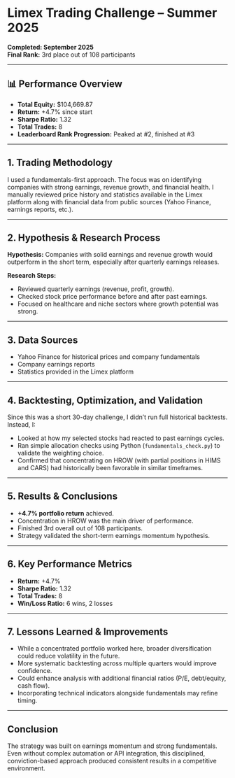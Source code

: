 
# Limex Trading Challenge – Summer 2025  
**Completed: September 2025**  
**Final Rank:** 3rd place out of 108 participants  

---

## 📊 Performance Overview
- **Total Equity:** $104,669.87  
- **Return:** +4.7% since start  
- **Sharpe Ratio:** 1.32  
- **Total Trades:** 8  
- **Leaderboard Rank Progression:** Peaked at #2, finished at #3  

---

## 1. Trading Methodology
I used a fundamentals-first approach. The focus was on identifying companies with strong earnings, revenue growth, and financial health. I manually reviewed price history and statistics available in the Limex platform along with financial data from public sources (Yahoo Finance, earnings reports, etc.).  

---

## 2. Hypothesis & Research Process
**Hypothesis:** Companies with solid earnings and revenue growth would outperform in the short term, especially after quarterly earnings releases.  

**Research Steps:**
- Reviewed quarterly earnings (revenue, profit, growth).  
- Checked stock price performance before and after past earnings.  
- Focused on healthcare and niche sectors where growth potential was strong.  

---

## 3. Data Sources
- Yahoo Finance for historical prices and company fundamentals  
- Company earnings reports  
- Statistics provided in the Limex platform  

---

## 4. Backtesting, Optimization, and Validation
Since this was a short 30-day challenge, I didn’t run full historical backtests. Instead, I:  
- Looked at how my selected stocks had reacted to past earnings cycles.  
- Ran simple allocation checks using Python (`fundamentals_check.py`) to validate the weighting choice.  
- Confirmed that concentrating on HROW (with partial positions in HIMS and CARS) had historically been favorable in similar timeframes.  

---

## 5. Results & Conclusions
- **+4.7% portfolio return** achieved.  
- Concentration in HROW was the main driver of performance.  
- Finished 3rd overall out of 108 participants.  
- Strategy validated the short-term earnings momentum hypothesis.  

---

## 6. Key Performance Metrics
- **Return:** +4.7%  
- **Sharpe Ratio:** 1.32  
- **Total Trades:** 8  
- **Win/Loss Ratio:** 6 wins, 2 losses  

---

## 7. Lessons Learned & Improvements
- While a concentrated portfolio worked here, broader diversification could reduce volatility in the future.  
- More systematic backtesting across multiple quarters would improve confidence.  
- Could enhance analysis with additional financial ratios (P/E, debt/equity, cash flow).  
- Incorporating technical indicators alongside fundamentals may refine timing.  

---


## Conclusion
The strategy was built on earnings momentum and strong fundamentals. Even without complex automation or API integration, this disciplined, conviction-based approach produced consistent results in a competitive environment.

